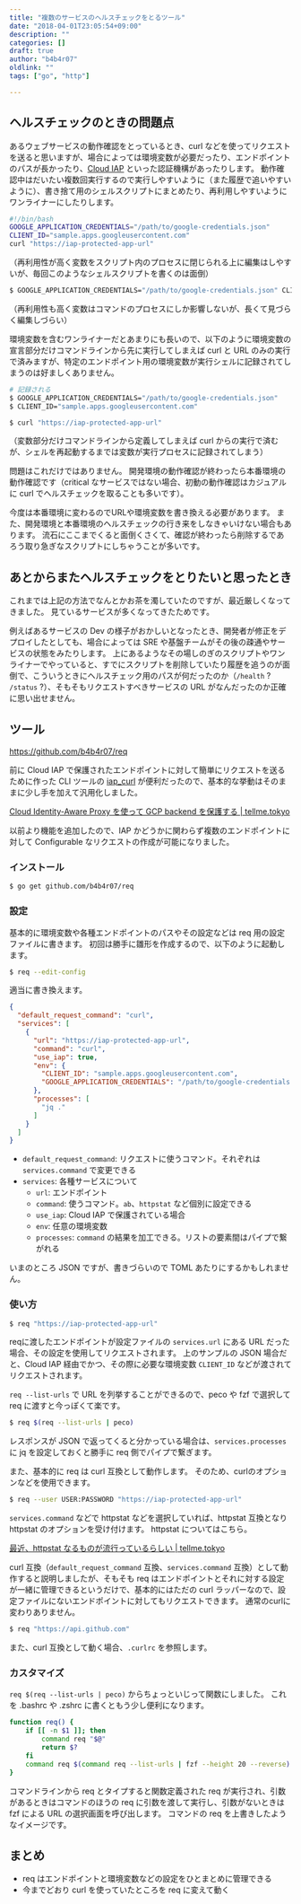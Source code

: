 ```yaml
---
title: "複数のサービスのヘルスチェックをとるツール"
date: "2018-04-01T23:05:54+09:00"
description: ""
categories: []
draft: true
author: "b4b4r07"
oldlink: ""
tags: ["go", "http"]

---
```


## ヘルスチェックのときの問題点

あるウェブサービスの動作確認をとっているとき、curl などを使ってリクエストを送ると思いますが、場合によっては環境変数が必要だったり、エンドポイントのパスが長かったり、[Cloud IAP](https://cloud.google.com/iap/) といった認証機構があったりします。
動作確認中はだいたい複数回実行するので実行しやすいように（また履歴で追いやすいように）、書き捨て用のシェルスクリプトにまとめたり、再利用しやすいようにワンライナーにしたりします。

```bash
#!/bin/bash
GOOGLE_APPLICATION_CREDENTIALS="/path/to/google-credentials.json"
CLIENT_ID="sample.apps.googleusercontent.com"
curl "https://iap-protected-app-url"
```

（再利用性が高く変数をスクリプト内のプロセスに閉じられる上に編集はしやすいが、毎回このようなシェルスクリプトを書くのは面倒）

```bash
$ GOOGLE_APPLICATION_CREDENTIALS="/path/to/google-credentials.json" CLIENT_ID="sample.apps.googleusercontent.com" curl "https://iap-protected-app-url"
```
（再利用性も高く変数はコマンドのプロセスにしか影響しないが、長くて見づらく編集しづらい）

環境変数を含むワンライナーだとあまりにも長いので、以下のように環境変数の宣言部分だけコマンドラインから先に実行してしまえば curl と URL のみの実行で済みますが、特定のエンドポイント用の環境変数が実行シェルに記録されてしまうのは好ましくありません。

```bash
# 記録される
$ GOOGLE_APPLICATION_CREDENTIALS="/path/to/google-credentials.json"
$ CLIENT_ID="sample.apps.googleusercontent.com"

$ curl "https://iap-protected-app-url"
```

（変数部分だけコマンドラインから定義してしまえば curl からの実行で済むが、シェルを再起動するまでは変数が実行プロセスに記録されてしまう）

問題はこれだけではありません。
開発環境の動作確認が終わったら本番環境の動作確認です（critical なサービスではない場合、初動の動作確認はカジュアルに curl でヘルスチェックを取ることも多いです）。

今度は本番環境に変わるのでURLや環境変数を書き換える必要があります。
また、開発環境と本番環境のヘルスチェックの行き来をしなきゃいけない場合もあります。
流石にここまでくると面倒くさくて、確認が終わったら削除するであろう取り急ぎなスクリプトにしちゃうことが多いです。

## あとからまたヘルスチェックをとりたいと思ったとき

これまでは上記の方法でなんとかお茶を濁していたのですが、最近厳しくなってきました。
見ているサービスが多くなってきたためです。

例えばあるサービスの Dev の様子がおかしいとなったとき、開発者が修正をデプロイしたとしても、場合によっては SRE や基盤チームがその後の疎通やサービスの状態をみたりします。
上にあるようなその場しのぎのスクリプトやワンライナーでやっていると、すでにスクリプトを削除していたり履歴を追うのが面倒で、こういうときにヘルスチェック用のパスが何だったのか（`/health` ? `/status` ?）、そもそもリクエストすべきサービスの URL がなんだったのか正確に思い出せません。

## ツール

<https://github.com/b4b4r07/req>

前に Cloud IAP で保護されたエンドポイントに対して簡単にリクエストを送るために作った CLI ツールの [iap_curl](https://github.com/b4b4r07/iap_curl) が便利だったので、基本的な挙動はそのままに少し手を加えて汎用化しました。

[Cloud Identity-Aware Proxy を使って GCP backend を保護する | tellme.tokyo](https://tellme.tokyo/post/2017/10/30/cloud-iap/)

以前より機能を追加したので、IAP かどうかに関わらず複数のエンドポイントに対して Configurable なリクエストの作成が可能になりました。

### インストール

```bash
$ go get github.com/b4b4r07/req
```

### 設定

基本的に環境変数や各種エンドポイントのパスやその設定などは req 用の設定ファイルに書きます。
初回は勝手に雛形を作成するので、以下のように起動します。

```bash
$ req --edit-config
```

適当に書き換えます。

```json
{
  "default_request_command": "curl",
  "services": [
    {
      "url": "https://iap-protected-app-url",
      "command": "curl",
      "use_iap": true,
      "env": {
        "CLIENT_ID": "sample.apps.googleusercontent.com",
        "GOOGLE_APPLICATION_CREDENTIALS": "/path/to/google-credentials.json"
      },
      "processes": [
        "jq ."
      ]
    }
  ]
}
```

- `default_request_command`: リクエストに使うコマンド。それぞれは `services.command` で変更できる
- `services`: 各種サービスについて
    - `url`: エンドポイント
    - `command`: 使うコマンド。`ab`、`httpstat` など個別に設定できる
    - `use_iap`: Cloud IAP で保護されている場合
    - `env`: 任意の環境変数
    - `processes`: `command` の結果を加工できる。リストの要素間はパイプで繋がれる

いまのところ JSON ですが、書きづらいので TOML あたりにするかもしれません。

### 使い方

```bash
$ req "https://iap-protected-app-url"
```

reqに渡したエンドポイントが設定ファイルの `services.url` にある URL だった場合、その設定を使用してリクエストされます。
上のサンプルの JSON 場合だと、Cloud IAP 経由でかつ、その際に必要な環境変数 `CLIENT_ID` などが渡されてリクエストされます。

`req --list-urls` で URL を列挙することができるので、peco や fzf で選択して req に渡すと今っぽくて楽です。

```bash
$ req $(req --list-urls | peco)
```

レスポンスが JSON で返ってくると分かっている場合は、`services.processes` に jq を設定しておくと勝手に req 側でパイプで繋ぎます。

また、基本的に req は curl 互換として動作します。
そのため、curlのオプションなどを使用できます。

```bash
$ req --user USER:PASSWORD "https://iap-protected-app-url"
```

`services.command` などで httpstat などを選択していれば、httpstat 互換となり httpstat のオプションを受け付けます。
httpstat についてはこちら。

[最近、httpstat なるものが流行っているらしい | tellme.tokyo](https://tellme.tokyo/post/2016/09/25/httpstat/)

curl 互換（`default_request_command` 互換、`services.command` 互換）として動作すると説明しましたが、そもそも req はエンドポイントとそれに対する設定が一緒に管理できるというだけで、基本的にはただの curl ラッパーなので、設定ファイルにないエンドポイントに対してもリクエストできます。
通常のcurlに変わりありません。

```bash
$ req "https://api.github.com"
```

また、curl 互換として動く場合、`.curlrc` を参照します。

### カスタマイズ

`req $(req --list-urls | peco)` からちょっといじって関数にしました。
これを .bashrc や .zshrc に書くともう少し便利になります。

```bash
function req() {
    if [[ -n $1 ]]; then
        command req "$@"
        return $?
    fi
    command req $(command req --list-urls | fzf --height 20 --reverse)
}
```

コマンドラインから req とタイプすると関数定義された req が実行され、引数があるときはコマンドのほうの req に引数を渡して実行し、引数がないときは fzf による URL の選択画面を呼び出します。
コマンドの req を上書きしたようなイメージです。

## まとめ

- req はエンドポイントと環境変数などの設定をひとまとめに管理できる
- 今までどおり curl を使っていたところを req に変えて動く

